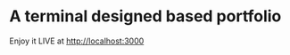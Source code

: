 # A terminal designed based portfolio

Enjoy it LIVE at [http://localhost:3000](http://localhost:3000)

